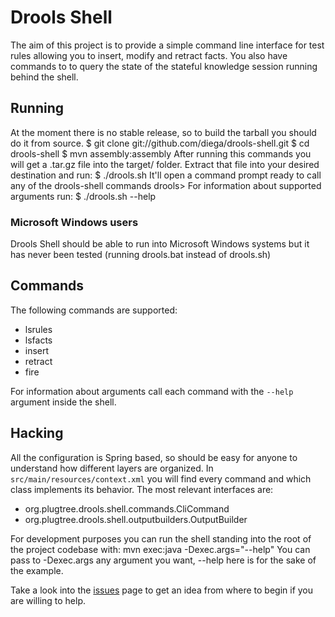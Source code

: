 Drools Shell
============
The aim of this project is to provide a simple command line interface for test rules allowing you to insert, modify and retract facts. You also have commands to to query the state of the stateful knowledge session running behind the shell.

Running
-------
At the moment there is no stable release, so to build the tarball you should do it from source.
    $ git clone git://github.com/diega/drools-shell.git
    $ cd drools-shell
    $ mvn assembly:assembly
After running this commands you will get a .tar.gz file into the target/ folder.
Extract that file into your desired destination and run:
    $ ./drools.sh
It'll open a command prompt ready to call any of the drools-shell commands
    drools>
For information about supported arguments run:
    $ ./drools.sh --help 

### Microsoft Windows users
Drools Shell should be able to run into Microsoft Windows systems but it has never been tested (running drools.bat instead of drools.sh)

Commands
--------
The following commands are supported:

* lsrules
* lsfacts
* insert
* retract
* fire

For information about arguments call each command with the `--help` argument inside the shell.

Hacking
-------
All the configuration is Spring based, so should be easy for anyone to understand how different layers are organized. In `src/main/resources/context.xml` you will find every command and which class implements its behavior.
The most relevant interfaces are:

* org.plugtree.drools.shell.commands.CliCommand
* org.plugtree.drools.shell.outputbuilders.OutputBuilder<T>

For development purposes you can run the shell standing into the root of the project codebase with:
     mvn exec:java -Dexec.args="--help"
You can pass to -Dexec.args any argument you want, --help here is for the sake of the example.

Take a look into the [issues](https://github.com/diega/drools-shell/issues) page to get an idea from where to begin if you are willing to help.

